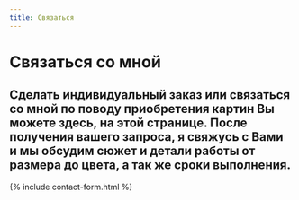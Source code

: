 ```yaml
---
title: Связаться
---
```


<div class="col-md-12">
  <h1>Связаться со мной</h1>
  <div class="hr"></div>
  <h2>Сделать индивидуальный заказ или связаться со мной по поводу приобретения картин Вы можете здесь, на этой странице. После получения вашего запроса, я свяжусь с Вами и мы обсудим сюжет и детали работы от размера до цвета, а так же сроки выполнения.</h2>

  {% include contact-form.html %}

</div>